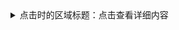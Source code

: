 <details>
  <summary>点击时的区域标题：点击查看详细内容</summary>
  <p> - 测试 测试测试</p>
  <pre><code>title，value，callBack可以缺省</code></pre>
</details>